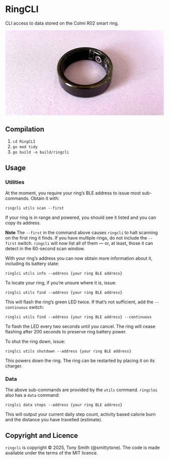 # RingCLI

CLI access to data stored on the Colmi R02 smart ring.

![Colmi R02 smart ring](./images/r02_001.webp)

## Compilation

1. `cd RingCLI`
1. `go mod tidy`
1. `go build -o build/ringcli`

## Usage

### Utilities

At the moment, you require your ring’s BLE address to issue most sub-commands. Obtain it with:

```shell
ringcli utils scan --first
```

If your ring is in range and powered, you should see it listed and you can copy its address.

**Note** The `--first` in the command above causes `ringcli` to halt scanning on the first ring it finds. If you have multiple rings, do not include the `--first` switch. `ringcli` will now list all of them — or, at least, those it can detect in the 60-second scan window.

With your ring’s address you can now obtain more information about it, including its battery state:

```shell
ringlci utils info --address {your ring BLE address}
```

To locate your ring, if you’re unsure where it is, issue:

```shell
ringlci utils find --address {your ring BLE address}
```

This will flash the ring’s green LED twice. If that’s not sufficient, add the `--continuous` switch:

```shell
ringlci utils find --address {your ring BLE address} --continuous
```

To flash the LED every two seconds until you cancel. The ring will cease flashing after 200 seconds to preserve ring battery power.

To shut the ring down, issue:

```shell
ringlci utils shutdown --address {your ring BLE address}
```

This powers down the ring. The ring can be restarted by placing it on its charger.

### Data

The above sub-commands are provided by the `utils` command. `ringcloi` also has a `data` command:

```shell
ringlci data steps --address {your ring BLE address}
```

This will output your current daily step count, activity based calorie burn and the distance you have travelled (estimate).


## Copyright and Licence

`ringcli` is copyright © 2025, Tony Smith (@smittytone). The code is made available under the terms of the MIT licence.
